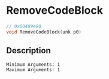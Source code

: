 # RemoveCodeBlock
```c
// 0x00489e80
void RemoveCodeBlock(unk p0)
```
## Description
```
Minimum Arguments: 1
Maximum Arguments: 1
```
